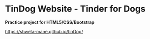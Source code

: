 # TinDog Website - Tinder for Dogs #

**Practice project for HTML5/CSS/Bootstrap**

https://shweta-mane.github.io/tinDog/
